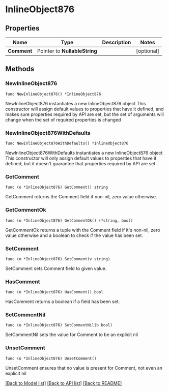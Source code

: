 # InlineObject876

## Properties

Name | Type | Description | Notes
------------ | ------------- | ------------- | -------------
**Comment** | Pointer to **NullableString** |  | [optional] 

## Methods

### NewInlineObject876

`func NewInlineObject876() *InlineObject876`

NewInlineObject876 instantiates a new InlineObject876 object
This constructor will assign default values to properties that have it defined,
and makes sure properties required by API are set, but the set of arguments
will change when the set of required properties is changed

### NewInlineObject876WithDefaults

`func NewInlineObject876WithDefaults() *InlineObject876`

NewInlineObject876WithDefaults instantiates a new InlineObject876 object
This constructor will only assign default values to properties that have it defined,
but it doesn't guarantee that properties required by API are set

### GetComment

`func (o *InlineObject876) GetComment() string`

GetComment returns the Comment field if non-nil, zero value otherwise.

### GetCommentOk

`func (o *InlineObject876) GetCommentOk() (*string, bool)`

GetCommentOk returns a tuple with the Comment field if it's non-nil, zero value otherwise
and a boolean to check if the value has been set.

### SetComment

`func (o *InlineObject876) SetComment(v string)`

SetComment sets Comment field to given value.

### HasComment

`func (o *InlineObject876) HasComment() bool`

HasComment returns a boolean if a field has been set.

### SetCommentNil

`func (o *InlineObject876) SetCommentNil(b bool)`

 SetCommentNil sets the value for Comment to be an explicit nil

### UnsetComment
`func (o *InlineObject876) UnsetComment()`

UnsetComment ensures that no value is present for Comment, not even an explicit nil

[[Back to Model list]](../README.md#documentation-for-models) [[Back to API list]](../README.md#documentation-for-api-endpoints) [[Back to README]](../README.md)


